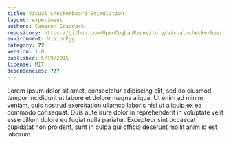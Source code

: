 ```yaml
---
title: Visual Checkerboard Stimulation
layout: experiment
authors: Cameron Craddock
repository: https://github.com/OpenCogLabRepository/visual-checkerboard
environment: VisionEgg
category: ??
version: 1.0
published: 5/19/2015
license: MIT
dependencies: ???
---
```

Lorem ipsum dolor sit amet, consectetur adipiscing elit, sed do eiusmod tempor incididunt ut labore et dolore magna aliqua. Ut enim ad minim veniam, quis nostrud exercitation ullamco laboris nisi ut aliquip ex ea commodo consequat. Duis aute irure dolor in reprehenderit in voluptate velit esse cillum dolore eu fugiat nulla pariatur. Excepteur sint occaecat cupidatat non proident, sunt in culpa qui officia deserunt mollit anim id est laborum.